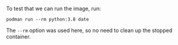 To test that we can run the image, run:

```execute
podman run --rm python:3.8 date
```

The ``--rm`` option was used here, so no need to clean up the stopped container.
